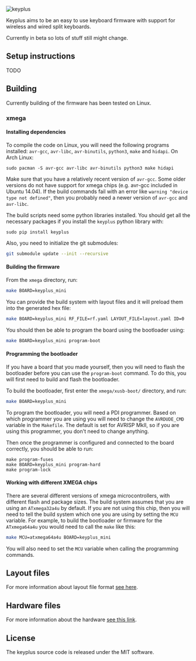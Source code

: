 ![keyplus](https://rawgit.com/ahtn/keyplus/master/resources/keyplus_logo.svg)

Keyplus aims to be an easy to use keyboard firmware with support for wireless
and wired split keyboards.

Currently in beta so lots of stuff still might change.

## Setup instructions

TODO

## Building

Currently building of the firmware has been tested on Linux.

### xmega

#### Installing dependencies

To compile the code on Linux, you will need the following programs installed:
`avr-gcc`, `avr-libc`, `avr-binutils`, `python3`, `make` and `hidapi`. On Arch
Linux:

```
sudo pacman -S avr-gcc avr-libc avr-binutils python3 make hidapi
```

Make sure that you have a relatively recent version of
`avr-gcc`. Some older versions do not have support for xmega chips (e.g. avr-gcc
included in Ubuntu 14.04). If the build commands fail with an error like
`warning "device type not defined"`, then you probably need a newer version
of `avr-gcc` and `avr-libc`.

The build scripts need some python libraries installed. You should get
all the necessary packages if you install the `keyplus` python library with:

```
sudo pip install keyplus
```

Also, you need to initialize the git submodules:

```bash
git submodule update --init --recursive
```

#### Building the firmware

From the `xmega` directory, run:

```bash
make BOARD=keyplus_mini
```

You can provide the build system with layout files and it will preload them
into the generated hex file:

```bash
make BOARD=keyplus_mini RF_FILE=rf.yaml LAYOUT_FILE=layout.yaml ID=0
```

You should then be able to program the board using the bootloader using:

```bash
make BOARD=keyplus_mini program-boot
```

#### Programming the bootloader

If you have a board that you made yourself, then you will need to flash the
bootloader before you can use the `program-boot` command. To do this, you will
first need to build and flash the bootloader.

To build the bootloader, first enter the `xmega/xusb-boot/` directory, and
run:

```bash
make BOARD=keyplus_mini
```

To program the bootloader, you will need a PDI programmer. Based on which
programmer you are using you will need to change the `AVRDUDE_CMD` variable
in the `Makefile`. The default is set for AVRISP MkII, so if you are using
this programmer, you don't need to change anything.

Then once the programmer is configured and connected to the board correctly,
you should be able to run:
```
make program-fuses
make BOARD=keyplus_mini program-hard
make program-lock
```

#### Working with different XMEGA chips

There are several different versions of xmega microcontrollers, with different
flash and package sizes. The build system assumes that you are using an
`ATxmega32a4u` by default. If you are not using this chip, then you will need
to tell the build system which one you are using by setting the `MCU` variable.
For example, to build the bootloader or firmware for the `ATxmega64a4u` you
would need to call the `make` like this:

```bash
make MCU=atxmega64a4u BOARD=keyplus_mini
```

You will also need to set the `MCU` variable when calling the programming commands.

## Layout files

For more information about layout file format [see here](https://github.com/ahtn/keyplus/tree/master/layouts/README.md).

## Hardware files

For more information about the hardware [see this link](https://github.com/ahtn/keyboard_pcb/tree/master/keyplus_mini).

## License

The keyplus source code is released under the MIT software.
